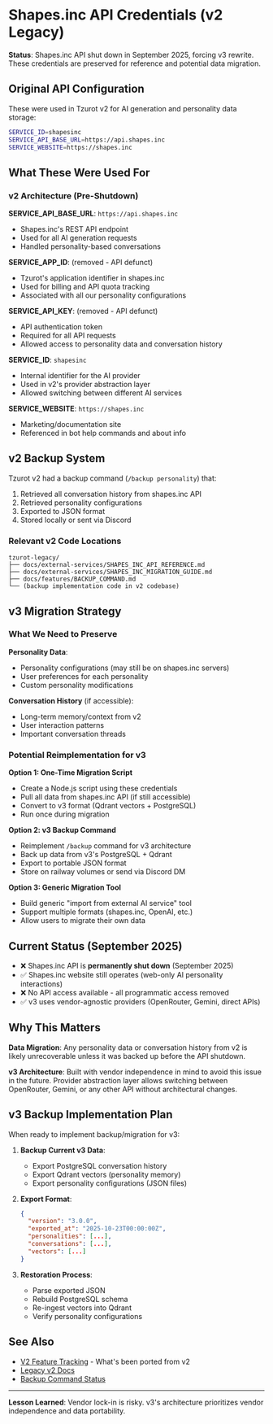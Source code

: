 # Shapes.inc API Credentials (v2 Legacy)

**Status**: Shapes.inc API shut down in September 2025, forcing v3 rewrite. These credentials are preserved for reference and potential data migration.

## Original API Configuration

These were used in Tzurot v2 for AI generation and personality data storage:

```bash
SERVICE_ID=shapesinc
SERVICE_API_BASE_URL=https://api.shapes.inc
SERVICE_WEBSITE=https://shapes.inc
```

## What These Were Used For

### v2 Architecture (Pre-Shutdown)

**SERVICE_API_BASE_URL**: `https://api.shapes.inc`
- Shapes.inc's REST API endpoint
- Used for all AI generation requests
- Handled personality-based conversations

**SERVICE_APP_ID**: (removed - API defunct)
- Tzurot's application identifier in shapes.inc
- Used for billing and API quota tracking
- Associated with all our personality configurations

**SERVICE_API_KEY**: (removed - API defunct)
- API authentication token
- Required for all API requests
- Allowed access to personality data and conversation history

**SERVICE_ID**: `shapesinc`
- Internal identifier for the AI provider
- Used in v2's provider abstraction layer
- Allowed switching between different AI services

**SERVICE_WEBSITE**: `https://shapes.inc`
- Marketing/documentation site
- Referenced in bot help commands and about info

## v2 Backup System

Tzurot v2 had a backup command (`/backup personality`) that:
1. Retrieved all conversation history from shapes.inc API
2. Retrieved personality configurations
3. Exported to JSON format
4. Stored locally or sent via Discord

### Relevant v2 Code Locations

```
tzurot-legacy/
├── docs/external-services/SHAPES_INC_API_REFERENCE.md
├── docs/external-services/SHAPES_INC_MIGRATION_GUIDE.md
├── docs/features/BACKUP_COMMAND.md
└── (backup implementation code in v2 codebase)
```

## v3 Migration Strategy

### What We Need to Preserve

**Personality Data**:
- Personality configurations (may still be on shapes.inc servers)
- User preferences for each personality
- Custom personality modifications

**Conversation History** (if accessible):
- Long-term memory/context from v2
- User interaction patterns
- Important conversation threads

### Potential Reimplementation for v3

**Option 1: One-Time Migration Script**
- Create a Node.js script using these credentials
- Pull all data from shapes.inc API (if still accessible)
- Convert to v3 format (Qdrant vectors + PostgreSQL)
- Run once during migration

**Option 2: v3 Backup Command**
- Reimplement `/backup` command for v3 architecture
- Back up data from v3's PostgreSQL + Qdrant
- Export to portable JSON format
- Store on railway volumes or send via Discord DM

**Option 3: Generic Migration Tool**
- Build generic "import from external AI service" tool
- Support multiple formats (shapes.inc, OpenAI, etc.)
- Allow users to migrate their own data

## Current Status (September 2025)

- ❌ Shapes.inc API is **permanently shut down** (September 2025)
- ✅ Shapes.inc website still operates (web-only AI personality interactions)
- ❌ No API access available - all programmatic access removed
- ✅ v3 uses vendor-agnostic providers (OpenRouter, Gemini, direct APIs)

## Why This Matters

**Data Migration**: Any personality data or conversation history from v2 is likely unrecoverable unless it was backed up before the API shutdown.

**v3 Architecture**: Built with vendor independence in mind to avoid this issue in the future. Provider abstraction layer allows switching between OpenRouter, Gemini, or any other API without architectural changes.

## v3 Backup Implementation Plan

When ready to implement backup/migration for v3:

1. **Backup Current v3 Data**:
   - Export PostgreSQL conversation history
   - Export Qdrant vectors (personality memory)
   - Export personality configurations (JSON files)

2. **Export Format**:
   ```json
   {
     "version": "3.0.0",
     "exported_at": "2025-10-23T00:00:00Z",
     "personalities": [...],
     "conversations": [...],
     "vectors": [...]
   }
   ```

3. **Restoration Process**:
   - Parse exported JSON
   - Rebuild PostgreSQL schema
   - Re-ingest vectors into Qdrant
   - Verify personality configurations

## See Also

- [V2 Feature Tracking](../V2_FEATURE_TRACKING.md) - What's been ported from v2
- [Legacy v2 Docs](../../tzurot-legacy/docs/external-services/SHAPES_INC_MIGRATION_GUIDE.md)
- [Backup Command Status](../../tzurot-legacy/docs/development/BACKUP_COMMAND_STATUS.md)

---

**Lesson Learned**: Vendor lock-in is risky. v3's architecture prioritizes vendor independence and data portability.
